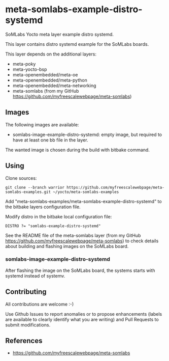 meta-somlabs-example-distro-systemd
==

SoMLabs Yocto meta layer example distro systemd.

This layer contains distro systemd example for the SoMLabs boards.

This layer depends on the additional layers:
* meta-poky
* meta-yocto-bsp
* meta-openembedded/meta-oe
* meta-openembedded/meta-python
* meta-openembedded/meta-networking
* meta-somlabs (from my GitHub https://github.com/myfreescalewebpage/meta-somlabs)


Images
--

The following images are available:
* somlabs-image-example-distro-systemd: empty image, but required to have at least one bb file in the layer.

The wanted image is chosen during the build with bitbake command.


Using
--

Clone sources:

	git clone --branch warrior https://github.com/myfreescalewebpage/meta-somlabs-examples.git ~/yocto/meta-somlabs-examples

Add "meta-somlabs-examples/meta-somlabs-example-distro-systemd" to the bitbake layers configuration file.

Modify distro in the bitbake local configuration file:

	DISTRO ?= "somlabs-example-distro-systemd"

See the README file of the meta-somlabs layer (from my GitHub https://github.com/myfreescalewebpage/meta-somlabs) to check details about building and flashing images on the SoMLabs board.

### somlabs-image-example-distro-systemd

After flashing the image on the SoMLabs board, the systems starts with systemd instead of systemv.


Contributing
--

All contributions are welcome :-)

Use Github Issues to report anomalies or to propose enhancements (labels are available to clearly identify what you are writing) and Pull Requests to submit modifications.


References
--

* https://github.com/myfreescalewebpage/meta-somlabs

